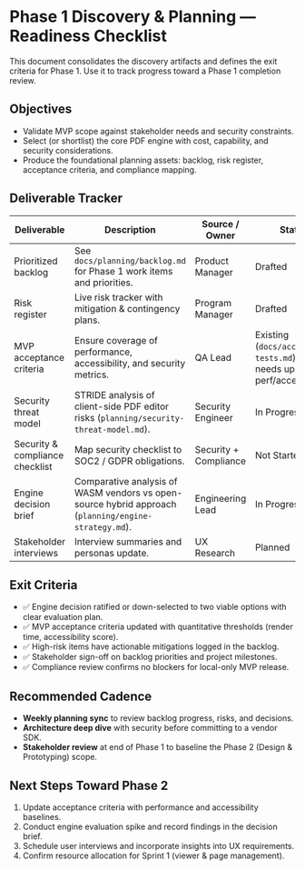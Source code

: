 # Phase 1 Discovery & Planning — Readiness Checklist

This document consolidates the discovery artifacts and defines the exit criteria for Phase 1. Use it to track progress toward a Phase 1 completion review.

## Objectives
- Validate MVP scope against stakeholder needs and security constraints.
- Select (or shortlist) the core PDF engine with cost, capability, and security considerations.
- Produce the foundational planning assets: backlog, risk register, acceptance criteria, and compliance mapping.

## Deliverable Tracker

| Deliverable | Description | Source / Owner | Status |
|-------------|-------------|----------------|--------|
| Prioritized backlog | See `docs/planning/backlog.md` for Phase 1 work items and priorities. | Product Manager | Drafted |
| Risk register | Live risk tracker with mitigation & contingency plans. | Program Manager | Drafted |
| MVP acceptance criteria | Ensure coverage of performance, accessibility, and security metrics. | QA Lead | Existing (`docs/acceptance-tests.md`) — needs update for perf/accessibility |
| Security threat model | STRIDE analysis of client-side PDF editor risks (`planning/security-threat-model.md`). | Security Engineer | In Progress |
| Security & compliance checklist | Map security checklist to SOC2 / GDPR obligations. | Security + Compliance | Not Started |
| Engine decision brief | Comparative analysis of WASM vendors vs open-source hybrid approach (`planning/engine-strategy.md`). | Engineering Lead | In Progress |
| Stakeholder interviews | Interview summaries and personas update. | UX Research | Planned |

## Exit Criteria
- ✅ Engine decision ratified or down-selected to two viable options with clear evaluation plan.
- ✅ MVP acceptance criteria updated with quantitative thresholds (render time, accessibility score).
- ✅ High-risk items have actionable mitigations logged in the backlog.
- ✅ Stakeholder sign-off on backlog priorities and project milestones.
- ✅ Compliance review confirms no blockers for local-only MVP release.

## Recommended Cadence
- **Weekly planning sync** to review backlog progress, risks, and decisions.
- **Architecture deep dive** with security before committing to a vendor SDK.
- **Stakeholder review** at end of Phase 1 to baseline the Phase 2 (Design & Prototyping) scope.

## Next Steps Toward Phase 2
1. Update acceptance criteria with performance and accessibility baselines.
2. Conduct engine evaluation spike and record findings in the decision brief.
3. Schedule user interviews and incorporate insights into UX requirements.
4. Confirm resource allocation for Sprint 1 (viewer & page management).
